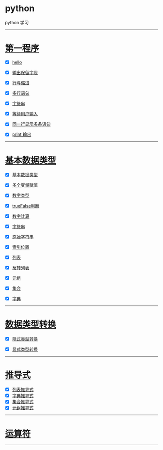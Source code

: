 # python

python 学习

------------------------


# [第一程序](first)

- [x] [hello](first/base/printTest/PrintTest.py)
- [x] [输出保留字段](first/key/word/KeyWordTest.py)
- [x] [行与缩进](first/line/LineTest.py)
- [x] [多行语句](first/numLine/NumLineTest.py)
- [x] [字符串](first/string/StringTest.py)
- [x] [等待用户输入](first/input/InputTest.py)
- [x] [同一行显示多条语句](first/lineToLine/LineToLineTest.py)
- [x] [print 输出](first/print/printTest.py)


---------------------------


# [基本数据类型](type)

- [x] [基本数据类型](type/dataType/DataTypeTest.py)
- [x] [多个变量赋值](type/manyEnv/ManyEnvTest.py)
- [x] [数字类型](type/numberType/numberTypeTest.py)
- [x] [trueFalse判断](type/trueFalse/trueFalseTest.py)
- [x] [数字计算](type/numCompute/numComputeTest.py)
- [x] [字符串](type/string/stringTest.py)
- [x] [原始字符串](type/Rstring/RstringTest.py)
- [x] [索引位置](type/stringIndex/stringIndexTest.py)
- [x] [列表](type/list/listTest.py)
- [x] [反转列表](type/reverseList/reverseTest.py)
- [x] [元组](type/tuple/tupleTest.py)
- [x] [集合](type/set/setTest.py)
- [x] [字典](type/dictionary/dictionaryTest.py)


---------------------------


# [数据类型转换](typeChange)

- [x] [隐式类型转换](typeChange/hideChange/hideChangeTest.py)
- [x] [显式类型转换](typeChange/showChange/showChangeTest.py)


---------------------------

# [推导式](derivation)

- [x] [列表推导式](derivation/listDerivation/listDerivationTest.py)
- [x] [字典推导式](derivation/dictDerivation/dictDerivationTest.py)
- [x] [集合推导式](derivation/setDerivation/setDerivationTest.py)
- [x] [元组推导式](derivation/tupleDerivation/tupleDerivationTest.py)

---------------------------


# [运算符](compute)


---------------------------


